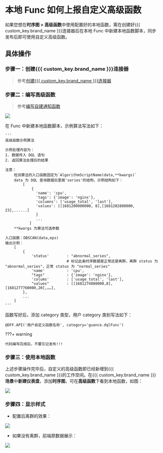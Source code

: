 # 本地 Func 如何上报自定义高级函数

如果您想在**时序图 > 高级函数**中使用配置好的本地函数，需在创建好{{{ custom_key.brand_name }}}连接器后在本地 Func 中新建本地函数脚本，同步发布后即可使用自定义高级函数。



## 具体操作

### 步骤一：创建{{{ custom_key.brand_name }}}连接器

> 参考[创建{{{ custom_key.brand_name }}}连接器](https://func.guance.com/doc/practice-guance-self-build-notify-function/#31)

### 步骤二：编写高级函数

> 参考[编写自建通知函数](https://func.guance.com/doc/practice-guance-self-build-notify-function/#32)

![](../img/local.png)

在 Func 中新建本地函数脚本，示例算法写法如下：

```
'''
高级函数示例算法

示例处理内容为：    
1. 数据传入 DQL 语句
2. 返回算法处理后的结果

注意：  
    检测算法的入口函数固定为`AlgorithmScriptName(data,**kwargs)`
    data 为 DQL 查询数据后里面'series'的结构，示例结构如下：
        [
            {
              'name': 'cpu',
              'tags': {'image': 'nginx'},
              'columns': ['usage_total', 'last'],
              'values': [[1681200000000, 8],[1681202880000, 23],......]
              }
              ...
           ]
    **kwargs 为算法可选参数

入口函数：DBSCAN(data,eps)
输出示例：  
    [
        {
            'status'        : "abnormal_series",
                            # 标记此条时序数据是正常还是离群，离群 status 为 "abnormal_series"，正常 status 为 "normal_series"
            'name'          : 'cpu',
            "tags"          : {'image': 'nginx'},
            'colums'        : ['usage_total', 'last'],
            "values"        : [[1681274880000,8],[1681277760000,20],……],
        },
        ...
    ]
'''
```


函数写好后，添加 category 类型，用户 category 类别写法如下：

```
@DFF.API('用户自定义函数名称', category='guance.dqlFunc')
```

???+ warning

    代码编写完成后，不要忘记发布!!!

### 步骤三：使用本地函数

上述步骤操作完毕后，自定义的高级函数即已经新增到{{{ custom_key.brand_name }}}的工作空间。在{{{ custom_key.brand_name }}}**场景**中**新建仪表盘**，添加**时序图**，可在**高级函数**下看到本地函数，如图：

![](../img/ad-5.png)

### 步骤四：显示样式

- 配置后离群的效果：

![](../img/ad-3.png)

- 如果没有离群，前端原数据展示：

![](../img/ad-4.png)